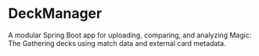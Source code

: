 # DeckManager
A modular Spring Boot app for uploading, comparing, and analyzing Magic: The Gathering decks using match data and external card metadata.
